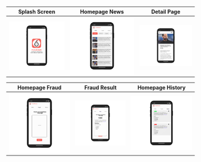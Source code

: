 | Splash Screen | Homepage News | Detail Page |
|---------------|---------------|-------------|
| ![Splash Screen](https://github.com/C241-NF01-PukulEnam-News-and-Fraud/Frontend-Mobile-Kotlin/blob/master/splashScreen.png?raw=true) | ![Homepage News](https://github.com/C241-NF01-PukulEnam-News-and-Fraud/Frontend-Mobile-Kotlin/blob/master/homepageNews.png?raw=true) | ![Detail Page](https://github.com/C241-NF01-PukulEnam-News-and-Fraud/Frontend-Mobile-Kotlin/blob/master/detailPage.png?raw=true) |

| Homepage Fraud | Fraud Result | Homepage History |
|----------------|--------------|------------------|
| ![Homepage Fraud](https://github.com/C241-NF01-PukulEnam-News-and-Fraud/Frontend-Mobile-Kotlin/blob/master/homepageFraud.png?raw=true) | ![Fraud Result](https://github.com/C241-NF01-PukulEnam-News-and-Fraud/Frontend-Mobile-Kotlin/blob/master/fraudResult.png?raw=true) | ![Homepage History](https://github.com/C241-NF01-PukulEnam-News-and-Fraud/Frontend-Mobile-Kotlin/blob/master/homepageHistory.png?raw=true) |

